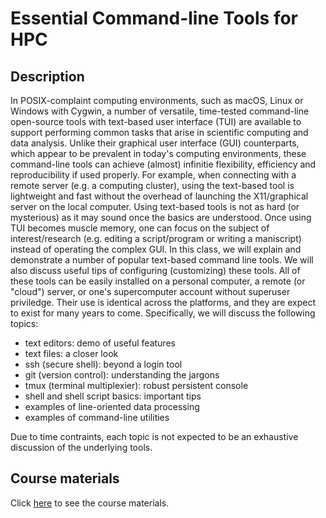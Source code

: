 # Essential Command-line Tools for HPC

## Description

In POSIX-complaint computing environments, such as macOS, Linux or Windows with
Cygwin, a number of versatile, time-tested command-line open-source tools with
text-based user interface (TUI) are available to support performing common
tasks that arise in scientific computing and data analysis.  Unlike their
graphical user interface (GUI) counterparts, which appear to be prevalent in
today's computing environments, these command-line tools can achieve (almost)
infinitie flexibility, efficiency and reproducibility if used properly.  For
example, when connecting with a remote server (e.g. a computing cluster), using
the text-based tool is lightweight and fast without the overhead of launching
the X11/graphical server on the local computer.  Using text-based tools is not
as hard (or mysterious) as it may sound once the basics are understood.  Once
using TUI becomes muscle memory, one can focus on the subject of
interest/research (e.g. editing a script/program or writing a maniscript)
instead of operating the complex GUI. In this class, we will explain and
demonstrate a number of popular text-based command line tools.  We will also discuss
useful tips of configuring (customizing) these tools.  All of these tools can
be easily installed on a personal computer, a remote (or "cloud") server, or
one's supercomputer account without superuser priviledge.  Their use is
identical across the platforms, and they are expect to exist for many years to
come.  Specifically, we will discuss the following topics:

- text editors: demo of useful features
- text files: a closer look
- ssh (secure shell): beyond a login tool
- git (version control): understanding the jargons
- tmux (terminal multiplexier): robust persistent console 
- shell and shell script basics: important tips
- examples of line-oriented data processing
- examples of command-line utilities

Due to time contraints, each topic is not expected to be an exhaustive
discussion of the underlying tools. 

## Course materials

Click [here](tut/index.md) to see the course materials.

